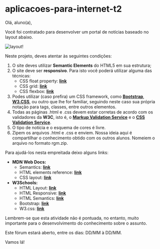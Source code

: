 # aplicacoes-para-internet-t2

Olá, aluno(a),

Você foi contratado para desenvolver um portal de notícias baseado no layout abaixo.

![layout!](https://bb.cruzeirodosulvirtual.com.br/bbcswebdav/courses/CVCS_EAD_1220262/img/layout.jpg)

Neste projeto, deves atentar às seguintes condições:

1. O site deves utilizar **Semantic Elements** do HTML5 em sua estrutura;
2. O site deve ser **responsivo**. Para isto você poderá utilizar alguma das técnicas:
    - CSS float property: [**link**](https://developer.mozilla.org/en-US/docs/Learn/CSS/CSS_layout/Floats) 
    - CSS grid: [**link**](https://developer.mozilla.org/pt-BR/docs/Web/CSS/CSS_Grid_Layout)
    - CSS flexbox: [**link**](https://developer.mozilla.org/pt-BR/docs/Web/CSS/CSS_Flexible_Box_Layout)
3. Podes utilizar (caso prefira) um CSS framework, como [**Bootstrap**](https://getbootstrap.com/), [**W3.CSS**](https://www.w3schools.com/w3css/defaulT.asp), ou outro que lhe for familiar, seguindo neste caso sua própria notação para tags, classes, entre outros elementos.
4. Todas as páginas .html e .css devem estar corretas de acordo com os validadores da **W3C**, isto é, o [**Markup Validation Service**](https://validator.w3.org/) e o [**CSS Validation Service**](https://jigsaw.w3.org/css-validator/).
5. O tipo de notícia e o esquema de cores é livre.
6. Zipem os arquivos .html e .css e enviem. Nossa ideia aqui é compartilhar o conhecimento obtido com os outros alunos. Nomeiem o arquivo no formato rgm.zip.

Para ajudá-los nesta empreitada deixo alguns links:

- **MDN Web Docs:**
  - Semantics: [**link**](https://developer.mozilla.org/en-US/docs/Glossary/Semantics)
  - HTML elements reference: [**link**](https://developer.mozilla.org/en-US/docs/Web/HTML/Element)
  - CSS layout: [**link**](https://developer.mozilla.org/pt-BR/docs/Learn/CSS/CSS_layout)
- **W3Schools:**
  - HTML Layout: [**link**](https://www.w3schools.com/html/html_layout.asp)
  - HTML Responsive: [**link**](https://www.w3schools.com/html/html_responsive.asp)
  - HTML Semantics: [**link**](https://www.w3schools.com/html/html5_semantic_elements.asp)
  - Bootstrap: [**link**](https://www.w3schools.com/bootstrap/bootstrap_ver.asp)
  - W3.css: [**link**](https://www.w3schools.com/w3css/defaulT.asp)

Lembrem-se que esta atividade não é pontuada, no entanto, muito importante para o desenvolvimento do conhecimento sobre o assunto.

Este fórum estará aberto, entre os dias: DD/MM à DD/MM.

Vamos lá!

